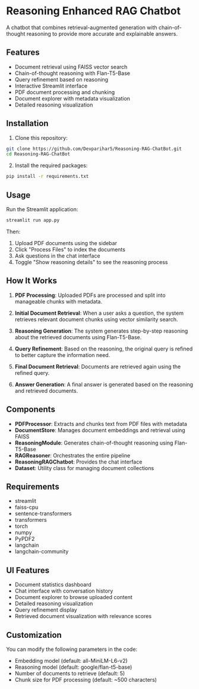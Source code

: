 # Reasoning Enhanced RAG Chatbot

A chatbot that combines retrieval-augmented generation with chain-of-thought reasoning to provide more accurate and explainable answers.

## Features

- Document retrieval using FAISS vector search
- Chain-of-thought reasoning with Flan-T5-Base
- Query refinement based on reasoning
- Interactive Streamlit interface
- PDF document processing and chunking
- Document explorer with metadata visualization
- Detailed reasoning visualization

## Installation

1. Clone this repository:
```bash
git clone https://github.com/Devparihar5/Reasoning-RAG-ChatBot.git
cd Reasoning-RAG-ChatBot
```

2. Install the required packages:
```bash
pip install -r requirements.txt
```

## Usage

Run the Streamlit application:
```bash
streamlit run app.py
```

Then:
1. Upload PDF documents using the sidebar
2. Click "Process Files" to index the documents
3. Ask questions in the chat interface
4. Toggle "Show reasoning details" to see the reasoning process

## How It Works

1. **PDF Processing**: Uploaded PDFs are processed and split into manageable chunks with metadata.

2. **Initial Document Retrieval**: When a user asks a question, the system retrieves relevant document chunks using vector similarity search.

3. **Reasoning Generation**: The system generates step-by-step reasoning about the retrieved documents using Flan-T5-Base.

4. **Query Refinement**: Based on the reasoning, the original query is refined to better capture the information need.

5. **Final Document Retrieval**: Documents are retrieved again using the refined query.

6. **Answer Generation**: A final answer is generated based on the reasoning and retrieved documents.

## Components

- **PDFProcessor**: Extracts and chunks text from PDF files with metadata
- **DocumentStore**: Manages document embeddings and retrieval using FAISS
- **ReasoningModule**: Generates chain-of-thought reasoning using Flan-T5-Base
- **RAGReasoner**: Orchestrates the entire pipeline
- **ReasoningRAGChatbot**: Provides the chat interface
- **Dataset**: Utility class for managing document collections

## Requirements

- streamlit
- faiss-cpu
- sentence-transformers
- transformers
- torch
- numpy
- PyPDF2
- langchain
- langchain-community

## UI Features

- Document statistics dashboard
- Chat interface with conversation history
- Document explorer to browse uploaded content
- Detailed reasoning visualization
- Query refinement display
- Retrieved document visualization with relevance scores

## Customization

You can modify the following parameters in the code:
- Embedding model (default: all-MiniLM-L6-v2)
- Reasoning model (default: google/flan-t5-base)
- Number of documents to retrieve (default: 5)
- Chunk size for PDF processing (default: ~500 characters)
